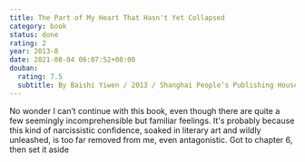 ```yaml
---
title: The Part of My Heart That Hasn't Yet Collapsed
category: book
status: done
rating: 2
year: 2013-8
date: 2021-08-04 06:07:52+08:00
douban:
  rating: 7.5
  subtitle: By Baishi Yiwen / 2013 / Shanghai People’s Publishing House
---
```


No wonder I can’t continue with this book, even though there are quite a few seemingly incomprehensible but familiar feelings. It's probably because this kind of narcissistic confidence, soaked in literary art and wildly unleashed, is too far removed from me, even antagonistic. Got to chapter 6, then set it aside
